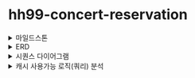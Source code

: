 # hh99-concert-reservation

<details>
<summary>마일드스톤</summary>

<img width="1681" alt="image" src="https://github.com/AllenChoiwonwoo/hh99-concert-reservation/assets/54317334/9634e767-19a9-49b7-b792-0aa9e2c0cda4">


</details>


<details>
<summary>ERD</summary>

![image](https://github.com/AllenChoiwonwoo/hh99-concert-reservation/assets/54317334/dd68ce3d-9816-454f-96a7-9f997c0db0cc)

</details>

<details>
<summary>시퀀스 다이어그램</summary>

![image](https://github.com/AllenChoiwonwoo/hh99-concert-reservation/assets/54317334/f3e091c9-9caf-4705-b7be-ceeb6a26110e)
![image](https://github.com/AllenChoiwonwoo/hh99-concert-reservation/assets/54317334/c8455153-a850-43be-b79c-0ae5c02f22b6)
![image](https://github.com/AllenChoiwonwoo/hh99-concert-reservation/assets/54317334/d6efd208-7897-421f-9757-f536c982f6e1)

</details>


<details>
<summary>캐시 사용가능 로직(쿼리) 분석
</summary>

## Redis 를 통한 성능 개선가능 API

### 콘서트 정보 조회

- **조회 주기** : 높음
- **변경 주기** : 낮음
- **실시간 성** : 중요
- **결론**(Caching & Strategy) : 1. `Redis`  & `데이터 변경시 즉시 캐시 업데이트`
    - **케이스별 고민** :
        1. `Redis`  & `데이터 변경시 즉시 캐시 업데이트`
            1. 레디스에 **콘서트일정**을 저장해놓고 사용한다.
               ”admin이 콘서트일정 정보 변경 시” 레디스 캐시를 업데이트
            2. “콘서트 정보 조회”는 스파이크에서 DB를 사용조차 하지 않게 보호한다.
               또한, 콘서트의 정보가 변경되어 Redis의 데이터가 변경되어야할 일은 스파이크 기간엔 상식적으로 없어야한다.

        2. `Redis` + `로컬캐시` & 유효성 검증 →`DB select & caching & 응답`
            1. 레디스에는 콘서트 일정 변경 플래그(timemile)만 저장
               콘서트 일정을 서버의 로컬 캐시에 담아놓는다.
                1. redis의 데이터를 spring으로 가져와서 ObjectMapping 하는 시간을 줄인다 & 통신비용 을 줄인다.
            2. 콘서트 일정 조회요청이 오면 레디스의 플래그 체크 후<br>
               if: 유효하면 바로 응답<br>
               else: 유효하지 않으면 DB select & caching 업데이트 & 응답
        3. `Read DB (+DB의 캐싱)` & `로컬 캐싱 2초`
            - 로컬 캐싱 2초 : “정보를 잘못 등록해놔서 급하게 콘서트 정보를 업데이트” 했다고 가정했을때 2초 때문에 문제가 커질일은 없을것으로 예상된다. ( 1시간 이슈 == 1시간 2초 이슈 )
            - DB 캐싱 : ‘콘서트 정보 조회’ api 는 조회해야할 데이터가 계속 동일하다.  DB 의 값이 변경되기 전까지는 DB에 캐싱이 잘 동작할 것이다.
            - Active 유저는 제한이 되어있으니 DB가 견딜 수 있다.
            - 레디스도 매우 중요한 자원이기에, 레디스를 위해 Read DB가 좀 더 일하는 것도 방법이라고 생각한다.

### 콘서트 전체 좌석 현황 조회

- **조회 주기** : 매우 높음
- **변경 주기** : 높음
- **실시간 성** : 중상
- **결론** :  4. Redis - List<`SeatsInfo`: String>사용 & 10초마다 업데이트
    - **케이스별 고민** :
        1. `로컬캐시` - expiration 2초
            1. DB select + '로컬캐시' 하게 해서 좌석상태를 최대한 가져가게 한다.
               다음조회하는 사람은 캐시된 좌석상태를 가져간다. (어짜피 유저의 무한 새로고침이 있을 것이기에 정확한 실시간성은 일부 포기)
               2초에 한번 정도면 DB도 견딜 수 있을 것이다.
        2. Redis `Set` 을 사용한다.
            1. 캐시를 쓰더라도 변경주기가 높아서 계속 evict 가 발생해야 할 것이다.
        3. 좌석별 상태를 Redis 에 개별 `key:value` 로 저장한다.
            1. 좌석이 몇개나 되겠는가
               잠실주경기장이 약 7만석, 7일간 해도 49만석, 49만개의 키만 있으면 된다.
               개별 좌석의 예약 상태(true/false) 조회면 데이터 양도 적다.
           2. TTL도 설정할 수 있어, "임시 예약 만료 에 대해서" 컨트롤하지 않아도 된다.
        4. Redis - List<`SeatsInfo`: String>사용 & 10초마다 업데이트
            1. Active유저들이 “전체 좌석 예매 현황”을 지속적으로 요청할 것으로 예상되므로 캐싱을 걸지만, 10초정도 버퍼를 두어 DB의 부하를 줄인다.
            2. 10초 동안은 DB 커넥션도 일어나지 않을 것이다.

### 개별 좌석 현황 조회

- **조회 주기** : 중(하지만 요청이 몰릴 수 있음)
- **변경 주기** : 낮음
- **실시간 성** : 중상
- **결론** : 1.  Redis - `Key:Value`  & 실시간 캐시 업데이트
    - **케이스별 고민** :
        1. Redis - `Key:Value`  & 실시간 캐시 업데이트
            1. 좌석의 예약 상태를 관리하는 주체를 Redis 로 사용한다.
            2. 좌석이 예약되기 전까지만 몰리는 트레픽에 대해서 처리하면 되므로 Redis 로 빠르게 처리한다.
            3. 좌석이 몇개나 되겠는가
               잠실주경기장이 약 7만석, 7일간 해도 49만석, 49만개의 키만 있으면 된다.
               개별 좌석의 예약 상태(true/false) 조회면 데이터 양도 적다.
        2. DB+로컬캐시 & Expire 1초
            1. 좌석 예약시에 DB검증이 필수로 필요하기에 2초 정도 버퍼를 둔다.
            2. active유저들의 자리 예약을 위한 스파이크는 찰나의 순간이다.
               이때 동시요청은 레디스를 쓰더라도 크게 줄여주지는 못할것 같다.
               핸들링 가능한 수준이라면 DB와 1초 로컬 캐시로 커버하고 레디스는 다른일을 집중하는게 어떨까
            3. DB 조회시 인덱스를 사용해 단건 조회를 하므로 매우 빠를 것이다.

</details>
